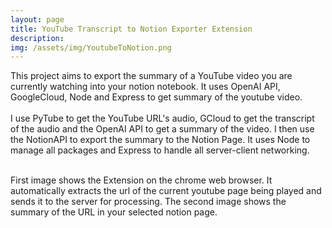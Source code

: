 ```yaml
---
layout: page
title: YouTube Transcript to Notion Exporter Extension
description:
img: /assets/img/YoutubeToNotion.png
---
```

This project aims to export the summary of a YouTube video you are currently watching into your notion notebook. It uses OpenAI API, GoogleCloud, Node and Express to get summary of the youtube video.<br/><br/> I use PyTube to get the YouTube URL's audio, GCloud to get the transcript of the audio and the OpenAI API to get a summary of the video. I then use the NotionAPI to export the summary to the Notion Page. It uses Node to manage all packages and Express to handle all server-client networking. 



<div class="img_row">
    <img class="col one left" src="{{ site.baseurl }}/assets/img/YTNotion1.png" alt="" title="example image"/>
    <img class="col one left" src="{{ site.baseurl }}/assets/img/YTNotion2.png" alt="" title="example image"/>
</div>
<div class="col three caption">
    First image shows the Extension on the chrome web browser. It automatically extracts the url of the current youtube page being played and sends it to the server for processing. The second image shows the summary of the URL in your selected notion page. 
</div>
